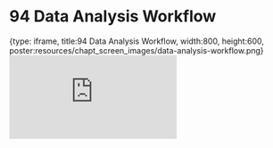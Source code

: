 # 94 Data Analysis Workflow
 
{type: iframe, title:94 Data Analysis Workflow, width:800, height:600, poster:resources/chapt_screen_images/data-analysis-workflow.png}
![](https://datatrail-jhu.github.io/DataTrail/no_toc/data-analysis-workflow.html)
 

 
